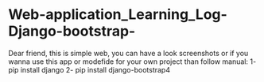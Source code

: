 # Web-application_Learning_Log-Django-bootstrap-
Dear friend, this is simple web, you can have a look screenshots or if you wanna use this app or modefide for your own project than follow manual:
1- pip install django
2- pip install django-bootstrap4

